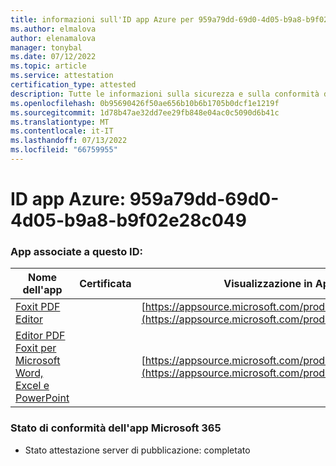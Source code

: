 ```yaml
---
title: informazioni sull'ID app Azure per 959a79dd-69d0-4d05-b9a8-b9f02e28c049
ms.author: elmalova
author: elenamalova
manager: tonybal
ms.date: 07/12/2022
ms.topic: article
ms.service: attestation
certification_type: attested
description: Tutte le informazioni sulla sicurezza e sulla conformità disponibili per 959a79dd-69d0-4d05-b9a8-b9f02e28c049.
ms.openlocfilehash: 0b95690426f50ae656b10b6b1705b0dcf1e1219f
ms.sourcegitcommit: 1d78b47ae32dd7ee29fb848e04ac0c5090d6b41c
ms.translationtype: MT
ms.contentlocale: it-IT
ms.lasthandoff: 07/13/2022
ms.locfileid: "66759955"
---
```

# <a name="azure-app-id-959a79dd-69d0-4d05-b9a8-b9f02e28c049"></a>ID app Azure: 959a79dd-69d0-4d05-b9a8-b9f02e28c049


### <a name="apps-associated-with-this-id"></a>App associate a questo ID:
| **Nome dell'app** | **Certificata** | **Visualizzazione in AppSource** |
|--------------|---------------|-----------------------|
| [Foxit PDF Editor](../forward/WA200003703.md) |  | [https://appsource.microsoft.com/product/office/WA200003703](https://appsource.microsoft.com/product/office/WA200003703) |
| [Editor PDF Foxit per Microsoft Word, Excel e PowerPoint](../forward/WA200003206.md) |  | [https://appsource.microsoft.com/product/office/WA200003206](https://appsource.microsoft.com/product/office/WA200003206) |

### <a name="microsoft-365-app-compliance-status"></a>Stato di conformità dell'app Microsoft 365
- Stato attestazione server di pubblicazione: completato
